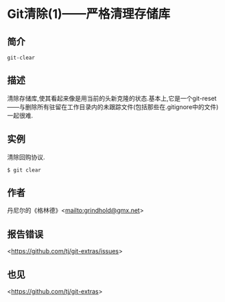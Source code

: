 
# Git清除(1)——严格清理存储库

## 简介

`git-clear`

## 描述

清除存储库,使其看起来像是用当前的头新克隆的状态.基本上,它是一个git-reset——与删除所有驻留在工作目录内的未跟踪文件(包括那些在.gitignore中的文件)一起很难.

## 实例

清除回购协议.

```
$ git clear
```

## 作者

丹尼尔的《格林德》\<<mailto:grindhold@gmx.net>>

## 报告错误

\<<https://github.com/tj/git-extras/issues>>

## 也见

\<<https://github.com/tj/git-extras>>

